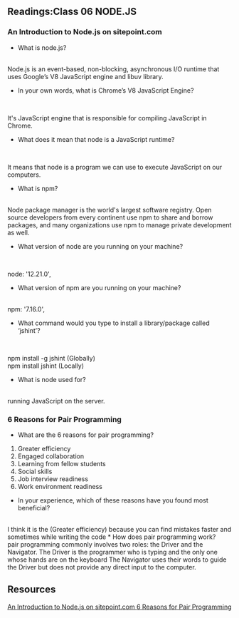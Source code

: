 
## Readings:Class 06 NODE.JS
### An Introduction to Node.js on sitepoint.com
 * What is node.js?
<br>
Node.js is an event-based, non-blocking, asynchronous I/O runtime that uses Google’s V8 JavaScript engine and libuv library.

 * In your own words, what is Chrome’s V8 JavaScript Engine?
<br>

It's JavaScript engine that is responsible for compiling JavaScript in Chrome.
 * What does it mean that node is a JavaScript runtime?
<br>

It means that node is a program we can use to execute JavaScript on our computers.

 * What is npm?
<br>
Node package manager is the world's largest software registry. Open source developers from every continent use npm to share and borrow packages, and many organizations use npm to manage private development as well.

 * What version of node are you running on your machine?
<br>
  
  node: '12.21.0',

* What version of npm are you running on your machine?
<br>
npm: '7.16.0',

 * What command would you type to install a library/package called ‘jshint’?
<br>

npm install -g jshint (Globally)
<br>
npm install jshint (Locally)

 * What is node used for?
 <br>
running JavaScript on the server.
<br>

### 6 Reasons for Pair Programming

* What are the 6 reasons for pair programming?
1. Greater efficiency
2. Engaged collaboration
3. Learning from fellow students
4. Social skills
5. Job interview readiness
6. Work environment readiness

* In your experience, which of these reasons have you found most beneficial?
<br>
I think it is the (Greater efficiency) because you can find mistakes faster and sometimes while writing the code
* How does pair programming work?
<br>
pair programming commonly involves two roles: the Driver and the Navigator.
The Driver is the programmer who is typing and the only one whose hands are on the keyboard
The Navigator uses their words to guide the Driver but does not provide any direct input to the computer.

## Resources
[An Introduction to Node.js on sitepoint.com ](https://www.sitepoint.com/an-introduction-to-node-js/)
[6 Reasons for Pair Programming](https://www.codefellows.org/blog/6-reasons-for-pair-programming/)